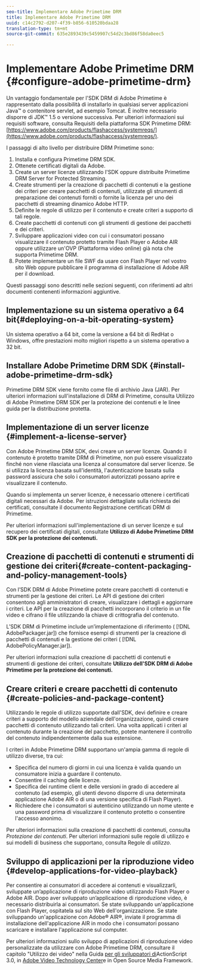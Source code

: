 ```yaml
---
seo-title: Implementare Adobe Primetime DRM
title: Implementare Adobe Primetime DRM
uuid: c14c2792-d207-4f39-b856-610520bdaa28
translation-type: tm+mt
source-git-commit: 635e2893439c5459907c54d2c3bd86f58da0eec5

---
```



# Implementare Adobe Primetime DRM {#configure-adobe-primetime-drm}

Un vantaggio fondamentale per l&#39;SDK DRM di Adobe Primetime è rappresentato dalla possibilità di installarlo in qualsiasi server applicazioni Java™ o contenitore servlet, ad esempio Tomcat. È inoltre necessario disporre di JDK™ 1.5 o versione successiva. Per ulteriori informazioni sui requisiti software, consulta Requisiti della piattaforma SDK Primetime DRM: [https://www.adobe.com/products/flashaccess/systemreqs/](https://www.adobe.com/products/flashaccess/systemreqs/).

I passaggi di alto livello per distribuire DRM Primetime sono:

1. Installa e configura Primetime DRM SDK.
1. Ottenete certificati digitali da Adobe.
1. Create un server licenze utilizzando l&#39;SDK oppure distribuite Primetime DRM Server for Protected Streaming.
1. Create strumenti per la creazione di pacchetti di contenuti e la gestione dei criteri per creare pacchetti di contenuti, utilizzate gli strumenti di preparazione dei contenuti forniti o fornite la licenza per uno dei pacchetti di streaming dinamico Adobe HTTP.
1. Definite le regole di utilizzo per il contenuto e create criteri a supporto di tali regole.
1. Create pacchetti di contenuti con gli strumenti di gestione dei pacchetti e dei criteri.
1. Sviluppare applicazioni video con cui i consumatori possano visualizzare il contenuto protetto tramite Flash Player o Adobe AIR oppure utilizzare un&#39;OVP (Piattaforma video online) già nota che supporta Primetime DRM.
1. Potete implementare un file SWF da usare con Flash Player nel vostro sito Web oppure pubblicare il programma di installazione di Adobe AIR per il download.

Questi passaggi sono descritti nelle sezioni seguenti, con riferimenti ad altri documenti contenenti informazioni aggiuntive.

## Implementazione su un sistema operativo a 64 bit{#deploying-on-a-bit-operating-system}

Un sistema operativo a 64 bit, come la versione a 64 bit di RedHat o Windows, offre prestazioni molto migliori rispetto a un sistema operativo a 32 bit.

## Installare Adobe Primetime DRM SDK {#install-adobe-primetime-drm-sdk}

Primetime DRM SDK viene fornito come file di archivio Java (JAR). Per ulteriori informazioni sull&#39;installazione di DRM di Primetime, consulta Utilizzo di Adobe Primetime DRM SDK per la protezione dei contenuti e le linee guida per la distribuzione protetta.

## Implementazione di un server licenze {#implement-a-license-server}

Con Adobe Primetime DRM SDK, devi creare un server licenze. Quando il contenuto è protetto tramite DRM di Primetime, non può essere visualizzato finché non viene rilasciata una licenza al consumatore dal server licenze. Se si utilizza la licenza basata sull&#39;identità, l&#39;autenticazione basata sulla password assicura che solo i consumatori autorizzati possano aprire e visualizzare il contenuto.

Quando si implementa un server licenze, è necessario ottenere i certificati digitali necessari da Adobe. Per istruzioni dettagliate sulla richiesta dei certificati, consultate il documento Registrazione certificati DRM di Primetime.

Per ulteriori informazioni sull&#39;implementazione di un server licenze e sul recupero dei certificati digitali, consultate **Utilizzo di Adobe Primetime DRM SDK per la protezione dei contenuti.**

## Creazione di pacchetti di contenuti e strumenti di gestione dei criteri{#create-content-packaging-and-policy-management-tools}

Con l’SDK DRM di Adobe Primetime potete creare pacchetti di contenuti e strumenti per la gestione dei criteri. Le API di gestione dei criteri consentono agli amministratori di creare, visualizzare i dettagli e aggiornare i criteri. Le API per la creazione di pacchetti incorporano il criterio in un file video e cifrano il file utilizzando la chiave di crittografia del contenuto.

L’SDK DRM di Primetime include un’implementazione di riferimento ( [!DNL AdobePackager.jar]) che fornisce esempi di strumenti per la creazione di pacchetti di contenuti e la gestione dei criteri ( [!DNL AdobePolicyManager.jar]).

Per ulteriori informazioni sulla creazione di pacchetti di contenuti e strumenti di gestione dei criteri, consultate **Utilizzo dell&#39;SDK DRM di Adobe Primetime per la protezione dei contenuti.**

## Creare criteri e creare pacchetti di contenuto {#create-policies-and-package-content}

Utilizzando le regole di utilizzo supportate dall&#39;SDK, devi definire e creare criteri a supporto del modello aziendale dell&#39;organizzazione, quindi creare pacchetti di contenuto utilizzando tali criteri. Una volta applicati i criteri al contenuto durante la creazione del pacchetto, potete mantenere il controllo del contenuto indipendentemente dalla sua estensione.

I criteri in Adobe Primetime DRM supportano un&#39;ampia gamma di regole di utilizzo diverse, tra cui:

* Specifica del numero di giorni in cui una licenza è valida quando un consumatore inizia a guardare il contenuto.
* Consentire il caching delle licenze.
* Specifica dei runtime client e delle versioni in grado di accedere al contenuto (ad esempio, gli utenti devono disporre di una determinata applicazione Adobe AIR o di una versione specifica di Flash Player).
* Richiedere che i consumatori si autenticino utilizzando un nome utente e una password prima di visualizzare il contenuto protetto o consentire l&#39;accesso anonimo.

Per ulteriori informazioni sulla creazione di pacchetti di contenuti, consulta *Protezione dei contenuti*. Per ulteriori informazioni sulle regole di utilizzo e sui modelli di business che supportano, consulta Regole di *utilizzo*.

## Sviluppo di applicazioni per la riproduzione video {#develop-applications-for-video-playback}

Per consentire ai consumatori di accedere ai contenuti e visualizzarli, sviluppate un’applicazione di riproduzione video utilizzando Flash Player o Adobe AIR. Dopo aver sviluppato un’applicazione di riproduzione video, è necessario distribuirla ai consumatori. Se state sviluppando un&#39;applicazione con Flash Player, ospitatela sul sito Web dell&#39;organizzazione. Se state sviluppando un&#39;applicazione con Adobe® AIR®, inviate il programma di installazione dell&#39;applicazione AIR in modo che i consumatori possano scaricare e installare l&#39;applicazione sul computer.

Per ulteriori informazioni sullo sviluppo di applicazioni di riproduzione video personalizzate da utilizzare con Adobe Primetime DRM, consultare il capitolo &quot;Utilizzo dei video&quot; nella Guida [per gli sviluppatori di](https://help.adobe.com/en_US/as3/dev/WS9936fa0d5984e93b3f4f38ec1272a447844-8000.html)ActionScript 3.0, in [Adobe Video Technology Center](https://www.adobe.com/devnet/video/)e in Open Source Media Framework.